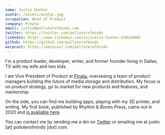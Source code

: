 ```yaml
---
name: Justin Hunter
avatar: /assets/avatar.jpg
occupation: Head of Product
company: Pinata
email: justin@polluterofminds.com
twitter: https://twitter.com/polluterofminds
linkedin: https://www.linkedin.com/in/justin-hunter-b30a1b80/
github: https://github.com/polluterofminds
warpcast: https://warpcast.com/polluterofminds
---
```


I'm a product leader, developer, writer, and former founder living in Dallas, TX with my wife and two kids.

I am Vice President of Product at [Pinata](https://pinata.cloud), overseeing a team of product managers building the future of media storage and distribution. My focus is on product strategy, go to market for new products and features, and mentorship.

On the side, you can find me building apps, playing with my 3D printer, and writing. My first book, published by Rhythm & Bones Press, came out in 2020 and [is available here](https://www.indiebound.org/book/9781952050022).

You can contact me by sending me a dm on [Twitter](https://twitter.com/polluterofminds) or emailing me at justin [at] polluterofminds [dot] com.

